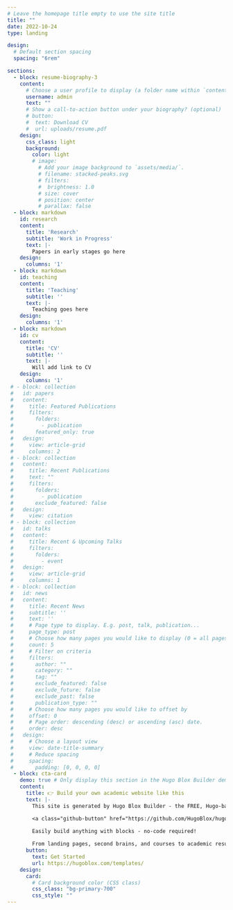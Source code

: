 ```yaml
---
# Leave the homepage title empty to use the site title
title: ""
date: 2022-10-24
type: landing

design:
  # Default section spacing
  spacing: "6rem"

sections:
  - block: resume-biography-3
    content:
      # Choose a user profile to display (a folder name within `content/authors/`)
      username: admin
      text: ""
      # Show a call-to-action button under your biography? (optional)
      # button:
      #  text: Download CV
      #  url: uploads/resume.pdf
    design:
      css_class: light
      background:
        color: light
        # image:
          # Add your image background to `assets/media/`.
          # filename: stacked-peaks.svg
          # filters:
          #  brightness: 1.0
          # size: cover
          # position: center
          # parallax: false
  - block: markdown
    id: research
    content:
      title: 'Research'
      subtitle: 'Work in Progress'
      text: |-
        Papers in early stages go here
    design:
      columns: '1'
  - block: markdown
    id: teaching
    content:
      title: 'Teaching'
      subtitle: ''
      text: |-
        Teaching goes here
    design:
      columns: '1'  
  - block: markdown
    id: cv
    content:
      title: 'CV'
      subtitle: ''
      text: |-
        Will add link to CV
    design:
      columns: '1'             
 # - block: collection
 #   id: papers
 #   content:
 #     title: Featured Publications
 #     filters:
 #       folders:
 #         - publication
 #       featured_only: true
 #   design:
 #     view: article-grid
 #     columns: 2
 # - block: collection
 #   content:
 #     title: Recent Publications
 #     text: ""
 #     filters:
 #       folders:
 #         - publication
 #       exclude_featured: false
 #   design:
 #     view: citation
 # - block: collection
 #   id: talks
 #   content:
 #     title: Recent & Upcoming Talks
 #     filters:
 #       folders:
 #         - event
 #   design:
 #     view: article-grid
 #     columns: 1
 # - block: collection
 #   id: news
 #   content:
 #     title: Recent News
 #     subtitle: ''
 #     text: ''
 #     # Page type to display. E.g. post, talk, publication...
 #     page_type: post
 #     # Choose how many pages you would like to display (0 = all pages)
 #     count: 5
 #     # Filter on criteria
 #     filters:
 #       author: ""
 #       category: ""
 #       tag: ""
 #       exclude_featured: false
 #       exclude_future: false
 #       exclude_past: false
 #       publication_type: ""
 #     # Choose how many pages you would like to offset by
 #     offset: 0
 #     # Page order: descending (desc) or ascending (asc) date.
 #     order: desc
 #   design:
 #     # Choose a layout view
 #     view: date-title-summary
 #     # Reduce spacing
 #     spacing:
 #       padding: [0, 0, 0, 0]
  - block: cta-card
    demo: true # Only display this section in the Hugo Blox Builder demo site
    content:
      title: 👉 Build your own academic website like this
      text: |-
        This site is generated by Hugo Blox Builder - the FREE, Hugo-based open source website builder trusted by 250,000+ academics like you.

        <a class="github-button" href="https://github.com/HugoBlox/hugo-blox-builder" data-color-scheme="no-preference: light; light: light; dark: dark;" data-icon="octicon-star" data-size="large" data-show-count="true" aria-label="Star HugoBlox/hugo-blox-builder on GitHub">Star</a>

        Easily build anything with blocks - no-code required!
        
        From landing pages, second brains, and courses to academic resumés, conferences, and tech blogs.
      button:
        text: Get Started
        url: https://hugoblox.com/templates/
    design:
      card:
        # Card background color (CSS class)
        css_class: "bg-primary-700"
        css_style: ""
---
```

